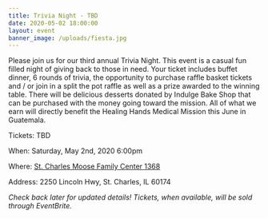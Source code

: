 ```yaml
---
title: Trivia Night - TBD
date: 2020-05-02 18:00:00
layout: event
banner_image: /uploads/fiesta.jpg
---
```


Please join us for our third annual Trivia Night. This event is a casual fun filled night of giving back to those in need. Your ticket includes buffet dinner, 6 rounds of trivia, the opportunity to purchase raffle basket tickets and / or join in a split the pot raffle as well as a prize awarded to the winning table. There will be delicious desserts donated by Indulge Bake Shop that can be purchased with the money going toward the mission. All of what we earn will directly benefit the Healing Hands Medical Mission this June in Guatemala.

Tickets: TBD

When: Saturday, May 2nd, 2020 6:00pm

Where: [St. Charles Moose Family Center 1368](https://stcmoose1368.club/)

Address: 2250 Lincoln Hwy, St. Charles, IL 60174

*Check back later for updated details\! Tickets, when available, will be sold through EventBrite.*